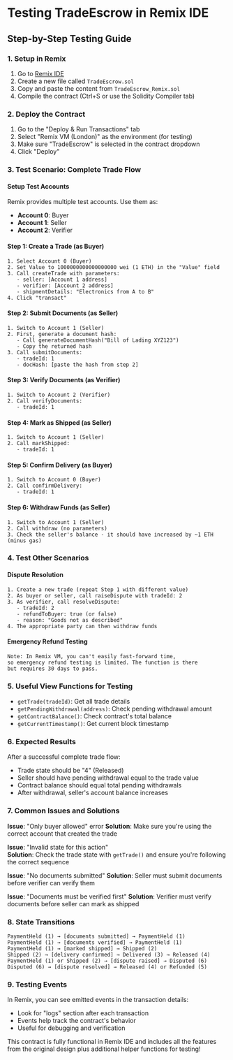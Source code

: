 # Testing TradeEscrow in Remix IDE

## Step-by-Step Testing Guide

### 1. Setup in Remix

1. Go to [Remix IDE](https://remix.ethereum.org/)
2. Create a new file called `TradeEscrow.sol`
3. Copy and paste the content from `TradeEscrow_Remix.sol`
4. Compile the contract (Ctrl+S or use the Solidity Compiler tab)

### 2. Deploy the Contract

1. Go to the "Deploy & Run Transactions" tab
2. Select "Remix VM (London)" as the environment (for testing)
3. Make sure "TradeEscrow" is selected in the contract dropdown
4. Click "Deploy"

### 3. Test Scenario: Complete Trade Flow

#### Setup Test Accounts
Remix provides multiple test accounts. Use them as:
- **Account 0**: Buyer
- **Account 1**: Seller  
- **Account 2**: Verifier

#### Step 1: Create a Trade (as Buyer)
```
1. Select Account 0 (Buyer)
2. Set Value to 1000000000000000000 wei (1 ETH) in the "Value" field
3. Call createTrade with parameters:
   - seller: [Account 1 address]
   - verifier: [Account 2 address]  
   - shipmentDetails: "Electronics from A to B"
4. Click "transact"
```

#### Step 2: Submit Documents (as Seller)
```
1. Switch to Account 1 (Seller)
2. First, generate a document hash:
   - Call generateDocumentHash("Bill of Lading XYZ123")
   - Copy the returned hash
3. Call submitDocuments:
   - tradeId: 1
   - docHash: [paste the hash from step 2]
```

#### Step 3: Verify Documents (as Verifier)
```
1. Switch to Account 2 (Verifier)
2. Call verifyDocuments:
   - tradeId: 1
```

#### Step 4: Mark as Shipped (as Seller)
```
1. Switch to Account 1 (Seller)
2. Call markShipped:
   - tradeId: 1
```

#### Step 5: Confirm Delivery (as Buyer)
```
1. Switch to Account 0 (Buyer)
2. Call confirmDelivery:
   - tradeId: 1
```

#### Step 6: Withdraw Funds (as Seller)
```
1. Switch to Account 1 (Seller)
2. Call withdraw (no parameters)
3. Check the seller's balance - it should have increased by ~1 ETH (minus gas)
```

### 4. Test Other Scenarios

#### Dispute Resolution
```
1. Create a new trade (repeat Step 1 with different value)
2. As buyer or seller, call raiseDispute with tradeId: 2
3. As verifier, call resolveDispute:
   - tradeId: 2
   - refundToBuyer: true (or false)
   - reason: "Goods not as described"
4. The appropriate party can then withdraw funds
```

#### Emergency Refund Testing
```
Note: In Remix VM, you can't easily fast-forward time, 
so emergency refund testing is limited. The function is there
but requires 30 days to pass.
```

### 5. Useful View Functions for Testing

- `getTrade(tradeId)`: Get all trade details
- `getPendingWithdrawal(address)`: Check pending withdrawal amount
- `getContractBalance()`: Check contract's total balance
- `getCurrentTimestamp()`: Get current block timestamp

### 6. Expected Results

After a successful complete trade flow:
- Trade state should be "4" (Released)
- Seller should have pending withdrawal equal to the trade value
- Contract balance should equal total pending withdrawals
- After withdrawal, seller's account balance increases

### 7. Common Issues and Solutions

**Issue**: "Only buyer allowed" error
**Solution**: Make sure you're using the correct account that created the trade

**Issue**: "Invalid state for this action"  
**Solution**: Check the trade state with `getTrade()` and ensure you're following the correct sequence

**Issue**: "No documents submitted"
**Solution**: Seller must submit documents before verifier can verify them

**Issue**: "Documents must be verified first"
**Solution**: Verifier must verify documents before seller can mark as shipped

### 8. State Transitions

```
PaymentHeld (1) → [documents submitted] → PaymentHeld (1)
PaymentHeld (1) → [documents verified] → PaymentHeld (1)  
PaymentHeld (1) → [marked shipped] → Shipped (2)
Shipped (2) → [delivery confirmed] → Delivered (3) → Released (4)
PaymentHeld (1) or Shipped (2) → [dispute raised] → Disputed (6)
Disputed (6) → [dispute resolved] → Released (4) or Refunded (5)
```

### 9. Testing Events

In Remix, you can see emitted events in the transaction details:
- Look for "logs" section after each transaction
- Events help track the contract's behavior
- Useful for debugging and verification

This contract is fully functional in Remix IDE and includes all the features from the original design plus additional helper functions for testing!
